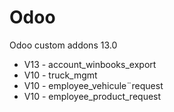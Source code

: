 # Odoo
Odoo custom addons 13.0

* V13 - account_winbooks_export
* V10 - truck_mgmt
* V10 - employee_vehicule¨request
* V10 - employee_product_request
